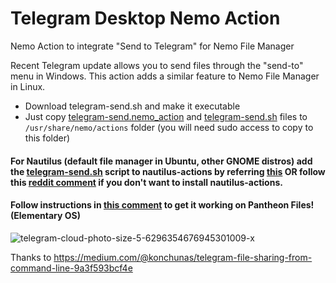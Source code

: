 # Telegram Desktop Nemo Action
Nemo Action to integrate "Send to Telegram" for Nemo File Manager

Recent Telegram update allows you to send files through the "send-to" menu in Windows. This action adds a similar feature to Nemo File Manager in Linux.

- Download telegram-send.sh and make it executable
- Just copy [telegram-send.nemo_action](https://github.com/AJAYK-01/telegram-desktop-nemo-action/blob/main/telegram-send.nemo_action) and [telegram-send.sh](https://github.com/AJAYK-01/telegram-desktop-nemo-action/blob/main/telegram-send.sh) files to ```/usr/share/nemo/actions``` folder (you will need sudo access to copy to this folder)

#### For Nautilus (default file manager in Ubuntu, other GNOME distros) add the [telegram-send.sh](https://github.com/AJAYK-01/telegram-desktop-nemo-action/blob/main/telegram-send.sh) script to nautilus-actions by referring [this](https://unix.stackexchange.com/questions/91876/is-it-possible-to-add-an-item-to-the-nautilus-right-click-menu-in-centos) OR follow this [reddit comment](https://www.reddit.com/r/Telegram/comments/qa01v1/comment/hh0ihqv/?utm_source=share&utm_medium=web2x&context=3) if you don't want to install nautilus-actions.

#### Follow instructions in [this comment](https://www.reddit.com/r/Telegram/comments/qa01v1/comment/hh6yd8f/) to get it working on Pantheon Files! (Elementary OS)

![telegram-cloud-photo-size-5-6296354676945301009-x](https://user-images.githubusercontent.com/55079486/137632637-5d945fe1-c439-40e3-974c-172bad9f66dc.jpg)

Thanks to https://medium.com/@konchunas/telegram-file-sharing-from-command-line-9a3f593bcf4e
